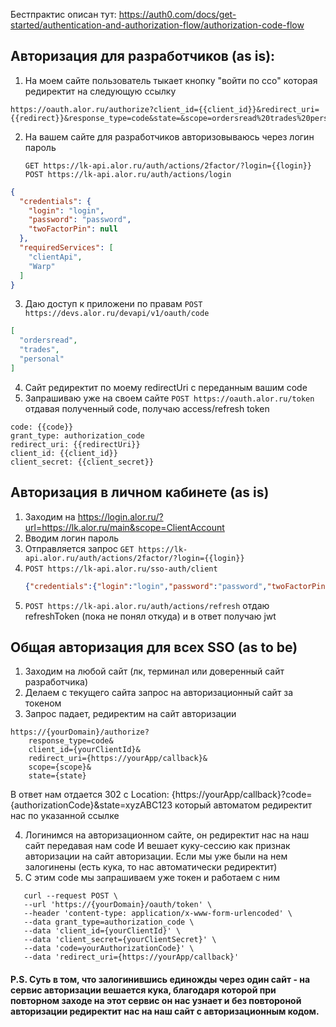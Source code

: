Бестпрактис описан тут: https://auth0.com/docs/get-started/authentication-and-authorization-flow/authorization-code-flow

## Авторизация для разработчиков (as is):

1. На моем сайте пользователь тыкает кнопку "войти по ссо" которая редиректит на следующую ссылку

```   
https://oauth.alor.ru/authorize?client_id={{client_id}}&redirect_uri={{redirect}}&response_type=code&state=&scope=ordersread%20trades%20personal
```

2. На вашем сайте для разработчиков авторизовываюсь через логин пароль
   ```
   GET https://lk-api.alor.ru/auth/actions/2factor/?login={{login}}
   POST https://lk-api.alor.ru/auth/actions/login
   ```

```json
{
  "credentials": {
    "login": "login",
    "password": "password",
    "twoFactorPin": null
  },
  "requiredServices": [
    "clientApi",
    "Warp"
  ]
}
```

3. Даю доступ к приложени по правам ``` POST https://devs.alor.ru/devapi/v1/oauth/code ```
```json
[
  "ordersread",
  "trades",
  "personal"
]
```

4. Сайт редиректит по моему redirectUri с переданным вашим code
5. Запрашиваю уже на своем сайте
   ```POST https://oauth.alor.ru/token``` отдавая полученный code, получаю access/refresh token

```
code: {{code}}
grant_type: authorization_code
redirect_uri: {{redirectUri}}
client_id: {{client_id}}
client_secret: {{client_secret}}
```

## Авторизация в личном кабинете (as is)

1. Заходим на https://login.alor.ru/?url=https://lk.alor.ru/main&scope=ClientAccount
2. Вводим логин пароль
3. Отправляется запрос ```GET https://lk-api.alor.ru/auth/actions/2factor/?login={{login}}```
4. ```POST https://lk-api.alor.ru/sso-auth/client```
   ```json
   {"credentials":{"login":"login","password":"password","twoFactorPin":null},"client_id":"SingleSignOn","redirect_url":"//lk.alor.ru/"}
   ```
5. ```POST https://lk-api.alor.ru/auth/actions/refresh``` отдаю refreshToken (пока не понял откуда) и в ответ получаю jwt

## Общая авторизация для всех SSO (as to be)

1. Заходим на любой сайт (лк, терминал или доверенный сайт разработчика)
2. Делаем с текущего сайта запрос на авторизационный сайт за токеном
3. Запрос падает, редиректим на сайт авторизации

```
https://{yourDomain}/authorize?
    response_type=code&
    client_id={yourClientId}&
    redirect_uri={https://yourApp/callback}&
    scope={scope}&
    state={state}
```

В ответ нам отдается 302 с Location: {https://yourApp/callback}?code={authorizationCode}&state=xyzABC123
который автоматом редиректит нас по указанной ссылке

4. Логинимся на авторизационном сайте, он редиректит нас на наш сайт передавая нам code И вешает куку-сессию как признак
   авторизации на сайт авторизации. Если мы уже были на нем залогинены (есть кука, то нас автоматически редиректит)
5. С этим code мы запрашиваем уже токен и работаем с ним

```
   curl --request POST \
   --url 'https://{yourDomain}/oauth/token' \
   --header 'content-type: application/x-www-form-urlencoded' \
   --data grant_type=authorization_code \
   --data 'client_id={yourClientId}' \
   --data 'client_secret={yourClientSecret}' \
   --data 'code=yourAuthorizationCode}' \
   --data 'redirect_uri={https://yourApp/callback}'
```

#### P.S. Суть в том, что залогинившись единожды через один сайт - на сервис авторизации вешается кука, благодаря которой при повторном заходе на этот сервис он нас узнает и без повтороной авторизации редиректит нас на наш сайт с авторизационным кодом.